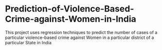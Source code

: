 # Prediction-of-Violence-Based-Crime-against-Women-in-India
This project uses regression techniques to predict the number of cases of a particular violence-based crime against Women in a particular district of a particular State in India
